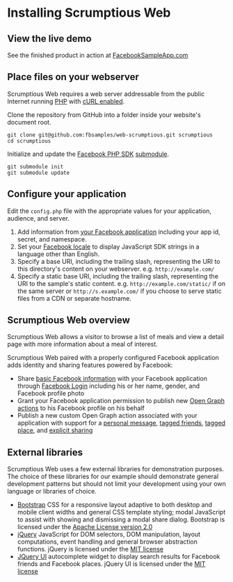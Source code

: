 Installing Scrumptious Web
=============================

View the live demo
------------------

See the finished product in action at [FacebookSampleApp.com](http://facebooksampleapp.com/ "Scrumptious Web demo app")

Place files on your webserver
-----------------------------

Scrumptious Web requires a web server addressable from the public Internet running [PHP](http://www.php.net/) with [cURL enabled](http://www.php.net/manual/en/intro.curl.php).

Clone the repository from GitHub into a folder inside your website's document root.

    git clone git@github.com:fbsamples/web-scrumptious.git scrumptious
    cd scrumptious

Initialize and update the [Facebook PHP SDK](https://github.com/facebook/facebook-php-sdk) [submodule](http://git-scm.com/book/en/Git-Tools-Submodules "git submodules").

    git submodule init
    git submodule update

Configure your application
--------------------------

Edit the `config.php` file with the appropriate values for your application, audience, and server.

1. Add information from [your Facebook application](https://developers.facebook.com/apps "Facebook Developers site applications") including your app id, secret, and namespace.
1. Set your [Facebook locale](https://developers.facebook.com/docs/internationalization/ "Facebook internationalization") to display JavaScript SDK strings in a language other than English.
1. Specify a base URI, including the trailing slash, representing the URI to this directory's content on your webserver. e.g. `http://example.com/`
1. Specify a static base URI, including the trailing slash, representing the URI to the sample's static content. e.g. `http://example.com/static/` if on the same server or `http://s.example.com/` if you choose to serve static files from a CDN or separate hostname.

Scrumptious Web overview
---------------------------

Scrumptious Web allows a visitor to browse a list of meals and view a detail page with more information about a meal of interest.

Scrumptious Web paired with a properly configured Facebook application adds identity and sharing features powered by Facebook:

* Share [basic Facebook information](https://developers.facebook.com/docs/reference/login/public-profile-and-friend-list/) with your Facebook application through [Facebook Login](https://developers.facebook.com/docs/concepts/login/) including his or her name, gender, and Facebook profile photo
* Grant your Facebook application permission to publish new [Open Graph actions](https://developers.facebook.com/docs/opengraph/using-actions/) to his Facebook profile on his behalf
* Publish a new custom Open Graph action associated with your application with support for a [personal message](https://developers.facebook.com/docs/submission-process/opengraph/guidelines/action-properties/#usermessages "Facebook Open Graph action user messages"), [tagged friends](https://developers.facebook.com/docs/opengraph/guides/tagging/#people "Facebook Open Graph action tagged friends"), [tagged place](https://developers.facebook.com/docs/opengraph/guides/tagging/#places "Facebook Open Graph action tagged place"), and [explicit sharing](https://developers.facebook.com/docs/opengraph/guides/explicit-sharing/ "Facebook Open Graph action explicit sharing")

External libraries
------------------

Scrumptious Web uses a few external libraries for demonstration purposes. The choice of these libraries for our example should demonstrate general development patterns but should not limit your development using your own language or libraries of choice.

* [Bootstrap](http://twbs.github.io/bootstrap/ "Bootstrap front-end framework") CSS for a responsive layout adaptive to both desktop and mobile client widths and general CSS template styling; modal JavaScript to assist with showing and dismissing a modal share dialog. Bootstrap is licensed under the [Apache License version 2.0](http://www.apache.org/licenses/LICENSE-2.0.html)
* [jQuery](http://jquery.com/) JavaScript for DOM selectors, DOM manipulation, layout computations, event handling and general browser abstraction functions. jQuery is licensed under the [MIT license](http://opensource.org/licenses/MIT)
* [JQuery UI](http://jqueryui.com/) autocomplete widget to display search results for Facebook friends and Facebook places. jQuery UI is licensed under the [MIT license](http://opensource.org/licenses/MIT)
